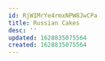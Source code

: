 ```yaml
---
id: RjWIMrYe4rmxNPW8JwCPa
title: Russian Cakes
desc: ''
updated: 1628835075564
created: 1628835075564
---
```


